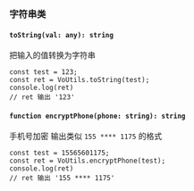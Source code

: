 ### 字符串类

#### `toString(val: any): string`

把输入的值转换为字符串

```
const test = 123;
const ret = VoUtils.toString(test);
console.log(ret)
// ret 输出 '123'
```

#### `function encryptPhone(phone: string): string `

手机号加密 输出类似 `155 **** 1175` 的格式

```
const test = 15565601175;
const ret = VoUtils.encryptPhone(test);
console.log(ret)
// ret 输出 '155 **** 1175'
```
